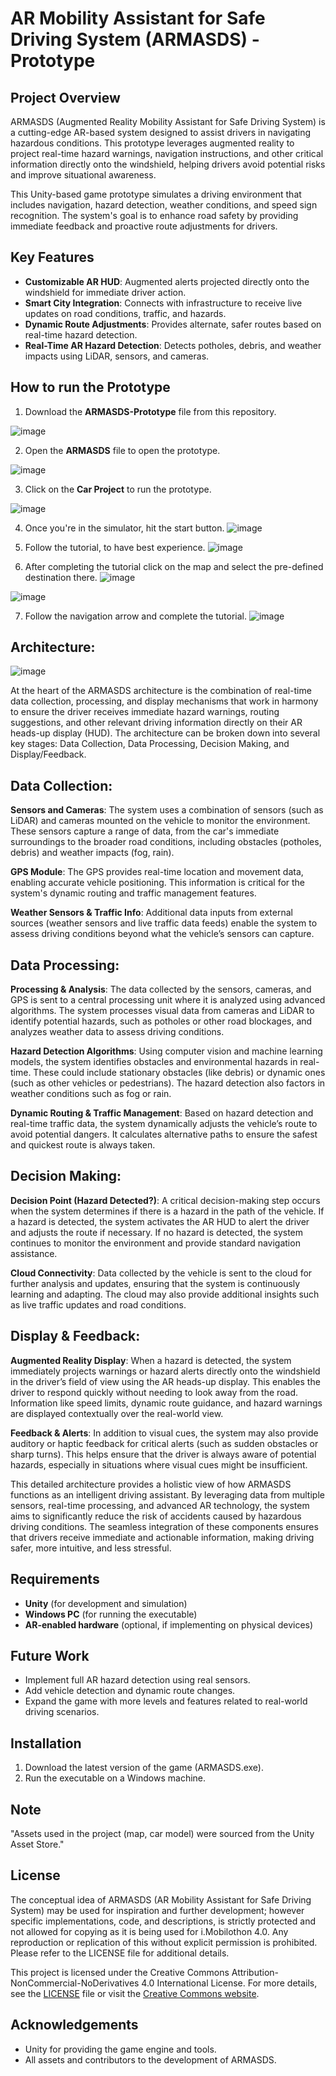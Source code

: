 # AR Mobility Assistant for Safe Driving System (ARMASDS) - Prototype

## Project Overview

ARMASDS (Augmented Reality Mobility Assistant for Safe Driving System) is a cutting-edge AR-based system designed to assist drivers in navigating hazardous conditions. This prototype leverages augmented reality to project real-time hazard warnings, navigation instructions, and other critical information directly onto the windshield, helping drivers avoid potential risks and improve situational awareness.

This Unity-based game prototype simulates a driving environment that includes navigation, hazard detection, weather conditions, and speed sign recognition. The system's goal is to enhance road safety by providing immediate feedback and proactive route adjustments for drivers.

## Key Features

- **Customizable AR HUD**: Augmented alerts projected directly onto the windshield for immediate driver action.
- **Smart City Integration**: Connects with infrastructure to receive live updates on road conditions, traffic, and hazards.
- **Dynamic Route Adjustments**: Provides alternate, safer routes based on real-time hazard detection.
- **Real-Time AR Hazard Detection**: Detects potholes, debris, and weather impacts using LiDAR, sensors, and cameras.

## How to run the Prototype

1. Download the **ARMASDS-Prototype** file from this repository.

![image](https://github.com/user-attachments/assets/74b0dadb-2541-453e-8118-3e731c9f6164)

2. Open the **ARMASDS** file to open the prototype.

![image](https://github.com/user-attachments/assets/c524bd6d-2749-4f85-991d-9155a68cee61)

3. Click on the **Car Project** to run the prototype.

![image](https://github.com/user-attachments/assets/bbdcd48d-eff0-48d6-8d85-f3216a89a8e8)

4. Once you're in the simulator, hit the start button.
![image](https://github.com/user-attachments/assets/f037d47f-01f1-4537-9ba1-44dff7a4d6d0)

5. Follow the tutorial, to have best experience.
![image](https://github.com/user-attachments/assets/9749a894-a6f4-4b21-be11-ef7ad67a05ea)

6. After completing the tutorial click on the map and select the pre-defined destination there.
![image](https://github.com/user-attachments/assets/cb0ac1b4-f119-4aeb-9b93-77e89d1274e6)

![image](https://github.com/user-attachments/assets/b707bb6f-0976-4254-94d6-7b4ca7975669)

7. Follow the navigation arrow and complete the tutorial.
![image](https://github.com/user-attachments/assets/b078efb0-1c52-4a0a-9308-3d7fe2f0f5af)
 

## Architecture:
![image](https://github.com/user-attachments/assets/a1f48e36-6527-4095-ab2e-11d0c4e5debc)

At the heart of the ARMASDS architecture is the combination of real-time data collection, processing, and display mechanisms that work in harmony to ensure the driver receives immediate hazard warnings, routing suggestions, and other relevant driving information directly on their AR heads-up display (HUD). The architecture can be broken down into several key stages: Data Collection, Data Processing, Decision Making, and Display/Feedback.

## Data Collection:

**Sensors and Cameras**: The system uses a combination of sensors (such as LiDAR) and cameras mounted on the vehicle to monitor the environment. These sensors capture a range of data, from the car's immediate surroundings to the broader road conditions, including obstacles (potholes, debris) and weather impacts (fog, rain).

**GPS Module**: The GPS provides real-time location and movement data, enabling accurate vehicle positioning. This information is critical for the system's dynamic routing and traffic management features.

**Weather Sensors & Traffic Info**: Additional data inputs from external sources (weather sensors and live traffic data feeds) enable the system to assess driving conditions beyond what the vehicle’s sensors can capture.

## Data Processing:

**Processing & Analysis**: The data collected by the sensors, cameras, and GPS is sent to a central processing unit where it is analyzed using advanced algorithms. The system processes visual data from cameras and LiDAR to identify potential hazards, such as potholes or other road blockages, and analyzes weather data to assess driving conditions.

**Hazard Detection Algorithms**: Using computer vision and machine learning models, the system identifies obstacles and environmental hazards in real-time. These could include stationary obstacles (like debris) or dynamic ones (such as other vehicles or pedestrians). The hazard detection also factors in weather conditions such as fog or rain.

**Dynamic Routing & Traffic Management**: Based on hazard detection and real-time traffic data, the system dynamically adjusts the vehicle’s route to avoid potential dangers. It calculates alternative paths to ensure the safest and quickest route is always taken.

## Decision Making:

**Decision Point (Hazard Detected?)**: A critical decision-making step occurs when the system determines if there is a hazard in the path of the vehicle. If a hazard is detected, the system activates the AR HUD to alert the driver and adjusts the route if necessary. If no hazard is detected, the system continues to monitor the environment and provide standard navigation assistance.

**Cloud Connectivity**: Data collected by the vehicle is sent to the cloud for further analysis and updates, ensuring that the system is continuously learning and adapting. The cloud may also provide additional insights such as live traffic updates and road conditions.

## Display & Feedback:

**Augmented Reality Display**: When a hazard is detected, the system immediately projects warnings or hazard alerts directly onto the windshield in the driver’s field of view using the AR heads-up display. This enables the driver to respond quickly without needing to look away from the road. Information like speed limits, dynamic route guidance, and hazard warnings are displayed contextually over the real-world view.

**Feedback & Alerts**: In addition to visual cues, the system may also provide auditory or haptic feedback for critical alerts (such as sudden obstacles or sharp turns). This helps ensure that the driver is always aware of potential hazards, especially in situations where visual cues might be insufficient.

This detailed architecture provides a holistic view of how ARMASDS functions as an intelligent driving assistant. By leveraging data from multiple sensors, real-time processing, and advanced AR technology, the system aims to significantly reduce the risk of accidents caused by hazardous driving conditions. The seamless integration of these components ensures that drivers receive immediate and actionable information, making driving safer, more intuitive, and less stressful.


## Requirements

- **Unity** (for development and simulation)
- **Windows PC** (for running the executable)
- **AR-enabled hardware** (optional, if implementing on physical devices)

## Future Work

- Implement full AR hazard detection using real sensors.
- Add vehicle detection and dynamic route changes.
- Expand the game with more levels and features related to real-world driving scenarios.

## Installation

1. Download the latest version of the game (ARMASDS.exe).
2. Run the executable on a Windows machine.

## Note

"Assets used in the project (map, car model) were sourced from the Unity Asset Store."

## License

The conceptual idea of ARMASDS (AR Mobility Assistant for Safe Driving System) may be used for inspiration and further development; however specific implementations, code, and descriptions, is strictly protected and not allowed for copying as it is being used for i.Mobilothon 4.0. Any reproduction or replication of this without explicit permission is prohibited. Please refer to the LICENSE file for additional details.

This project is licensed under the Creative Commons Attribution-NonCommercial-NoDerivatives 4.0 International License. For more details, see the [LICENSE](./LICENSE) file or visit the [Creative Commons website](https://creativecommons.org/licenses/by-nc-nd/4.0/).


## Acknowledgements

- Unity for providing the game engine and tools.
- All assets and contributors to the development of ARMASDS.
